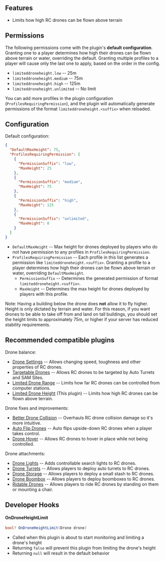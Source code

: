 ## Features

- Limits how high RC drones can be flown above terrain

## Permissions

The following permissions come with the plugin's **default configuration**. Granting one to a player determines how high their drones can be flown above terrain or water, overriding the default. Granting multiple profiles to a player will cause only the last one to apply, based on the order in the config.

- `limiteddroneheight.low` -- 25m
- `limiteddroneheight.medium` -- 75m
- `limiteddroneheight.high` -- 125m
- `limiteddroneheight.unlimited` -- No limit

You can add more profiles in the plugin configuration (`ProfilesRequiringPermission`), and the plugin will automatically generate permissions of the format `limiteddroneheight.<suffix>` when reloaded.

## Configuration

Default configuration:

```json
{
  "DefaultMaxHeight": 75,
  "ProfilesRequiringPermission": [
    {
      "PermissionSuffix": "low",
      "MaxHeight": 25
    },
    {
      "PermissionSuffix": "medium",
      "MaxHeight": 75
    },
    {
      "PermissionSuffix": "high",
      "MaxHeight": 125
    },
    {
      "PermissionSuffix": "unlimited",
      "MaxHeight": 0
    }
  ]
}
```

- `DefaultMaxHeight` -- Max height for drones deployed by players who do not have permission to any profiles in `ProfilesRequiringPermission`.
- `ProfilesRequiringPermission` -- Each profile in this list generates a permission like `limiteddroneheight.<suffix>`. Granting a profile to a player determines how high their drones can be flown above terrain or water, overriding `DefaultMaxHeight`.
  - `PermissionSuffix` -- Determines the generated permission of format `limiteddroneheight.<suffix>`.
  - `MaxHeight` -- Determines the max height for drones deployed by players with this profile.

Note: Having a building below the drone does **not** allow it to fly higher. Height is only dictated by terrain and water. For this reason, if you want drones to be able to take off from and land on tall buildings, you should set the height limits to approximately 75m, or higher if your server has reduced stability requirements.

## Recommended compatible plugins

Drone balance:
- [Drone Settings](https://umod.org/plugins/drone-settings) -- Allows changing speed, toughness and other properties of RC drones.
- [Targetable Drones](https://umod.org/plugins/targetable-drones) -- Allows RC drones to be targeted by Auto Turrets and SAM Sites.
- [Limited Drone Range](https://umod.org/plugins/limited-drone-range) -- Limits how far RC drones can be controlled from computer stations.
- [Limited Drone Height](https://umod.org/plugins/limited-drone-height) (This plugin) -- Limits how high RC drones can be flown above terrain.

Drone fixes and improvements:
- [Better Drone Collision](https://umod.org/plugins/better-drone-collision) -- Overhauls RC drone collision damage so it's more intuitive.
- [Auto Flip Drones](https://umod.org/plugins/auto-flip-drones) -- Auto flips upside-down RC drones when a player takes control.
- [Drone Hover](https://umod.org/plugins/drone-hover) -- Allows RC drones to hover in place while not being controlled.

Drone attachments:
- [Drone Lights](https://umod.org/plugins/drone-lights) -- Adds controllable search lights to RC drones.
- [Drone Turrets](https://umod.org/plugins/drone-turrets) -- Allows players to deploy auto turrets to RC drones.
- [Drone Storage](https://umod.org/plugins/drone-storage) -- Allows players to deploy a small stash to RC drones.
- [Drone Boombox](https://umod.org/plugins/drone-boombox) -- Allows players to deploy boomboxes to RC drones.
- [Ridable Drones](https://umod.org/plugins/ridable-drones) -- Allows players to ride RC drones by standing on them or mounting a chair.

## Developer Hooks

#### OnDroneHeightLimit

```csharp
bool? OnDroneHeightLimit(Drone drone)
```

- Called when this plugin is about to start monitoring and limiting a drone's height
- Returning `false` will prevent this plugin from limiting the drone's height
- Returning `null` will result in the default behavior
